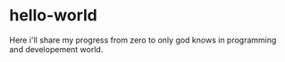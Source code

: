 # hello-world
Here i'll share my progress from zero to only god knows in programming and developement world.
